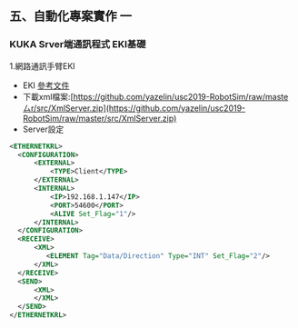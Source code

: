 ## 五、自動化專案實作 一
### KUKA Srver端通訊程式 EKI基礎
1.網路通訊手臂EKI
  - EKI [參考文件](http://www.wtech.com.tw/public/download/manual/kuka/krc4/KST-Ethernet-KRL-21-En.pdf)
  - 下載xml檔案:[https://github.com/yazelin/usc2019-RobotSim/raw/masteㄙr/src/XmlServer.zip](https://github.com/yazelin/usc2019-RobotSim/raw/master/src/XmlServer.zip)
  - Server設定
  ```xml
  <ETHERNETKRL>
	<CONFIGURATION>
		<EXTERNAL>
			<TYPE>Client</TYPE>
		</EXTERNAL>
		<INTERNAL>
			<IP>192.168.1.147</IP>
			<PORT>54600</PORT>
			<ALIVE Set_Flag="1"/>
		</INTERNAL>
	</CONFIGURATION>
	<RECEIVE>
		<XML>
		   <ELEMENT Tag="Data/Direction" Type="INT" Set_Flag="2"/>
		</XML>
	</RECEIVE>
	<SEND>
		<XML>
		</XML>
	</SEND>
</ETHERNETKRL>
  ```
<!--stackedit_data:
eyJoaXN0b3J5IjpbLTIwMjY3MzgyOTQsMTc0NjY0MDE2MywxNz
Q5NjY3MTA3LDE4MTExNjU1OTJdfQ==
-->
